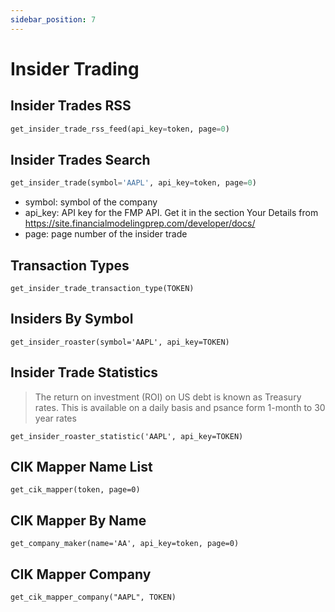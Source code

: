```yaml
---
sidebar_position: 7
---
```


# Insider Trading

## Insider Trades RSS
```python
get_insider_trade_rss_feed(api_key=token, page=0)
```

## Insider Trades Search

```python
get_insider_trade(symbol='AAPL', api_key=token, page=0)
```

- symbol: symbol of the company
- api_key: API key for the FMP API. Get it in the section Your Details from https://site.financialmodelingprep.com/developer/docs/
- page: page number of the insider trade

## Transaction Types

```
get_insider_trade_transaction_type(TOKEN)
```

## Insiders By Symbol

```
get_insider_roaster(symbol='AAPL', api_key=TOKEN)
```

## Insider Trade Statistics
> The return on investment (ROI) on US debt is known as Treasury rates. This is available on a daily basis and psance form 1-month to 30 year rates

```
get_insider_roaster_statistic('AAPL', api_key=TOKEN)
```

## CIK Mapper Name List
```
get_cik_mapper(token, page=0)
```

## CIK Mapper By Name
```
get_company_maker(name='AA', api_key=token, page=0)
```

## CIK Mapper Company
```
get_cik_mapper_company("AAPL", TOKEN)
```
